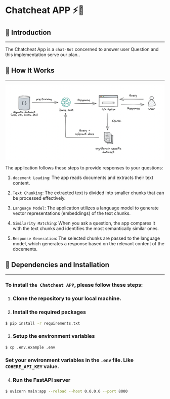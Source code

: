 # Chatcheat APP ⚡🚀

##  🔗 Introduction
------------
The Chatcheat App is a `chat-Bot` concerned to answer user Question and this implementation serve our plan.. 

## 🔗 How It Works
------------

![RAG Diagram](.\src\assets\llm.png)

The application follows these steps to provide responses to your questions:

1. `docement Loading`: The app reads  documents and extracts their text content.

2. `Text Chunking`: The extracted text is divided into smaller chunks that can be processed effectively.

3. `Language Model`: The application utilizes a language model to generate vector representations (embeddings) of the text chunks.

4. `Similarity Matching`: When you ask a question, the app compares it with the text chunks and identifies the most semantically similar ones.

5. `Response Generation`: The selected chunks are passed to the language model, which generates a response based on the relevant content of the docements.

## 🔗 Dependencies and Installation
----------------------------
### To install `the Chatcheat APP`, please follow these steps:

1. ### Clone the repository to your local machine.

2. ### Install the required packages

```bash
$ pip install -r requirements.txt
```

3. ### Setup the environment variables

```bash
$ cp .env.example .env
```
### Set your environment variables in the `.env` file. Like `COHERE_API_KEY` value.

4. ### Run the FastAPI server

```bash
$ uvicorn main:app --reload --host 0.0.0.0 --port 8000
```
